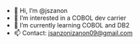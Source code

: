 - 👋 Hi, I’m @jszanon
- 👀 I’m interested in a COBOL dev carrier 
- 🌱 I’m currently learning COBOL and DB2
- 📫 Contact: jsanzonizanon09@gmail.com


<!---
jszanon/jszanon is a ✨ special ✨ repository because its `README.md` (this file) appears on your GitHub profile.
You can click the Preview link to take a look at your changes.
--->
